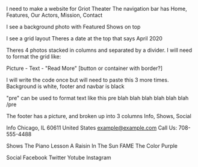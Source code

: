 I need to make a website for Griot Theater
The navigation bar has Home, Features, Our Actors, Mission, Contact

I see a background photo with Featured Shows on top


I see a grid layout
Theres a date at the top that says April 2020

Theres 4 photos stacked in columns and separated by a divider. 
I will need to format the grid like:

Picture - Text - "Read More" [button or container with border?]

I will write the code once but will need to paste this 3 more times.
Background is white, footer and navbar is black

"pre" can be used to format text like this
pre
blah blah blah
blah blah
blah
/pre


The footer has a picture, and broken up into 3 columns 
Info, Shows, Social

Info
Chicago, IL 60611 United States
example@example.com
Call Us: 708-555-4488

Shows
The Piano Lesson
A Raisin In The Sun
FAME
The Color Purple

Social
Facebook
Twitter
Yotube 
Instagram


